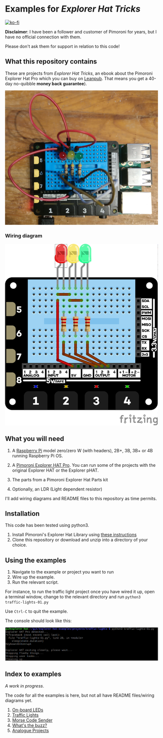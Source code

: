 # Examples for *Explorer Hat Tricks*

[![ko-fi](https://www.ko-fi.com/img/githubbutton_sm.svg)](https://ko-fi.com/K3K61CLW1)


**Disclaimer**: I have been a follower and customer of Pimoroni for years, but I have no official connection with them.

Please don't ask them for support in relation to this code!

## What this repository contains

These are projects from *Explorer Hat Tricks*, an ebook about the Pimoroni Explorer Hat Pro which you can buy on [Leanpub](https://leanpub.com/explorerhattricks/). That means you get a 40-day no-quibble **money back guarantee**).

![Traffic Lights Example](docs/images/traffic-lights.jpg)

### Wiring diagram

![Traffic Lights](docs/images/traffic-lights-01_bb.png)


## What you will need

1. A [Raspberry Pi](https://www.raspberrypi.org/) model zero/zero W (with headers), 2B+, 3B, 3B+ or 4B
running Raspberry Pi OS.
1. A [Pimoroni Explorer HAT Pro](https://shop.pimoroni.com/products/explorer-hat). You can run some of the
projects with the original Explorer HAT or the Explorer pHAT.

1. The parts from a Pimoroni Explorer Hat Parts kit
1. Optionally, an LDR (Light dependent resistor)

I'll add wiring diagrams and README files to this repository as time permits.

## Installation

This code has been tested using python3.

1. Install Pimoroni's Explorer Hat Library using [these instructions](https://github.com/pimoroni/explorer-hat)
1. Clone this repository or download and unzip into a directory of your choice.

## Using the examples

1. Navigate to the example or project you want to run
1. Wire up the example. 
1. Run the relevant script. 

For instance, to run the traffic light project once you have wired it up, open a terminal window, 
change to the relevant directory and run `python3 traffic-lights-01.py`

Use `Ctrl-C` to quit the example.

The console should look like this:

![Terminal session](docs/images/traffic-lights-term.png)

## Index to examples

*A work in progress*.

The code for all the examples is here, but not all have README files/wiring diagrams yet.

1. [On-board LEDs](projects/leds/README.md)
1. [Traffic Lights](projects/traffic-lights/README.md)
1. [Morse Code Sender](projects/morse/README.md)
1. [What's the buzz?](projects/buzzer/README.md)
1. [Analogue Projects](projects/analog/README.md)





